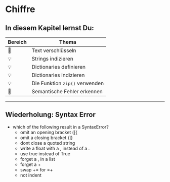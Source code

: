
# Chiffre

## In diesem Kapitel lernst Du:

| Bereich | Thema |
|---------|-------|
| 💼 | Text verschlüsseln |
| 💡 | Strings indizieren |
| 💡 | Dictionaries definieren |
| 💡 | Dictionaries indizieren |
| 💡 | Die Funktion `zip()` verwenden |
| 🐞 | Semantische Fehler erkennen |

----


## Wiederholung: Syntax Error

* which of the following result in a SyntaxError?
  * omit an opening bracket ([{
  * omit a closing bracket )]}
  * dont close a quoted string
  * write a float with a , instead of a .
  * use true instead of True
  * forget a , in a list
  * forget a +
  * swap += for =+
  * not indent
